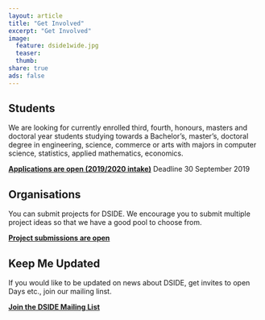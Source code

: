 ```yaml
---
layout: article
title: "Get Involved"
excerpt: "Get Involved"
image:
  feature: dside1wide.jpg
  teaser:
  thumb:
share: true
ads: false
---
```


<!-- ![DSIDE Open Day](/images/dside1wide.jpg) -->

## Students

We are looking for currently enrolled third, fourth, honours, masters and doctoral year students studying towards a Bachelor’s, master’s, doctoral degree in engineering, science, commerce or arts with majors in computer science, statistics, applied mathematics, economics. 

**[Applications are open (2019/2020 intake)](https://www.csir.co.za/vacancies)** Deadline 30 September 2019

## Organisations

You can submit projects for DSIDE. We encourage you to submit multiple project ideas so that we have a good pool to choose from.

**[Project submissions are open](http://bit.ly/DSIDE2018ProjectSubmit)**

## Keep Me Updated

If you would like to be updated on news about DSIDE, get invites to open Days etc., join our mailing linst.

**[Join the DSIDE Mailing List](http://eepurl.com/chhd4z)**
